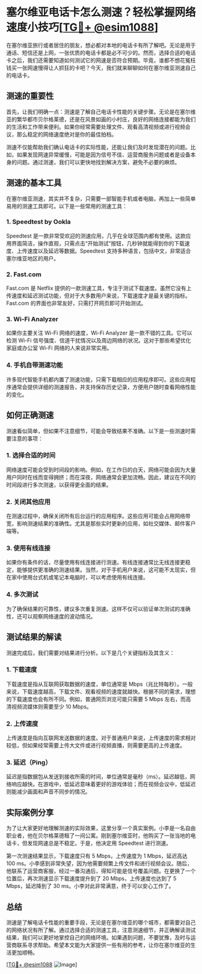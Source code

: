 # 塞尔维亚电话卡怎么测速？轻松掌握网络速度小技巧[[TG💪+ @esim1088](https://t.me/s/esim1088)]

在塞尔维亚旅行或者居住的朋友，想必都对本地的电话卡有所了解吧。无论是用于通话、短信还是上网，一张优质的电话卡都是必不可少的。然而，选择合适的电话卡之后，我们还需要知道如何测试它的网速是否符合预期。毕竟，谁都不想花冤枉钱买一张网速慢得让人抓狂的卡吧？今天，我们就来聊聊如何在塞尔维亚测速自己的电话卡。

## 测速的重要性

首先，让我们明确一点：测速是了解自己电话卡性能的关键步骤。无论是在塞尔维亚的繁华都市贝尔格莱德，还是在风景如画的小村庄，良好的网络连接都能为我们的生活和工作带来便利。如果你经常需要处理文件、观看高清视频或进行视频会议，那么稳定的网络速度绝对是你的最佳拍档。

测速不仅能帮助我们确认电话卡的实际性能，还能让我们及时发现潜在的问题。比如，如果发现网速异常缓慢，可能是因为信号不佳、运营商服务问题或者是设备本身的问题。通过测速，我们可以更快地找到解决方案，避免不必要的麻烦。

## 测速的基本工具

在塞尔维亚测速，其实并不复杂，只需要一部智能手机或者电脑，再加上一些简单易用的测速工具即可。以下是一些常用的测速工具：

### 1. Speedtest by Ookla

Speedtest 是一款非常受欢迎的测速应用，几乎在全球范围内都有使用。这款应用界面简洁，操作直观，只需点击“开始测试”按钮，几秒钟就能得到你的下载速度、上传速度以及延迟等数据。Speedtest 支持多种语言，包括中文，非常适合塞尔维亚地区的用户。

### 2. Fast.com

Fast.com 是 Netflix 提供的一款测速工具，专注于测试下载速度。虽然它没有上传速度和延迟测试功能，但对于大多数用户来说，下载速度才是最关键的指标。Fast.com 的界面也非常友好，只需打开网页即可开始测试。

### 3. Wi-Fi Analyzer

如果你主要关注 Wi-Fi 网络的速度，Wi-Fi Analyzer 是一款不错的工具。它可以检测 Wi-Fi 信号强度、信道干扰情况以及周边网络的状况。这对于那些希望优化家庭或办公室 Wi-Fi 网络的人来说非常实用。

### 4. 手机自带测速功能

许多现代智能手机都内置了测速功能，只需下载相应的应用程序即可。这些应用程序通常会提供详细的测速报告，并支持保存历史记录，方便用户随时查看网络性能的变化。

## 如何正确测速

测速看似简单，但如果不注意细节，可能会导致结果不准确。以下是一些测速时需要注意的事项：

### 1. 选择合适的时间

网络速度可能会受到时间段的影响。例如，在工作日的白天，网络可能会因为大量用户同时在线而变得拥挤；而在深夜，网络通常会更加流畅。因此，建议在不同的时间段进行多次测速，以获得更全面的结果。

### 2. 关闭其他应用

在测速过程中，确保关闭所有后台运行的应用程序。这些应用可能会占用网络带宽，影响测速结果的准确性。尤其是那些实时更新的应用，如社交媒体、邮件客户端等。

### 3. 使用有线连接

如果你有条件的话，尽量使用有线连接进行测速。有线连接通常比无线连接更稳定，能够提供更准确的测速结果。当然，对于手机用户来说，这可能不太现实，但在家中使用台式机或笔记本电脑时，可以考虑使用有线连接。

### 4. 多次测试

为了确保结果的可靠性，建议多次重复测速。这样不仅可以验证单次测试的准确性，还可以观察网络速度的波动情况。

## 测试结果的解读

测速完成后，我们需要对结果进行分析。以下是几个关键指标及其含义：

### 1. 下载速度

下载速度是指从互联网获取数据的速度，单位通常是 Mbps（兆比特每秒）。一般来说，下载速度越高，下载文件、观看视频的速度就越快。根据不同的需求，理想的下载速度也会有所不同。例如，普通网页浏览可能只需要 5 Mbps 左右，而高清视频流媒体则需要至少 10 Mbps。

### 2. 上传速度

上传速度是指向互联网发送数据的速度。对于普通用户来说，上传速度的需求相对较低，但如果经常需要上传大文件或进行视频直播，则需要更高的上传速度。

### 3. 延迟（Ping）

延迟是指数据包从发送到接收所需的时间，单位通常是毫秒（ms）。延迟越低，网络响应越快。在游戏中，低延迟意味着更好的游戏体验；而在视频会议中，低延迟则能减少画面和声音不同步的情况。

## 实际案例分享

为了让大家更好地理解测速的实际效果，这里分享一个真实案例。小李是一名自由职业者，他在贝尔格莱德租了一间公寓。刚到塞尔维亚时，他购买了一张当地的电话卡，但发现网速总是不稳定。于是，他决定用 Speedtest 进行测速。

第一次测速结果显示，下载速度只有 5 Mbps，上传速度为 1 Mbps，延迟高达 100 ms。小李感到非常失望，因为他需要频繁上传文件和进行视频会议。随后，他联系了运营商客服，经过一番沟通后，得知可能是信号覆盖问题。在更换了一个位置后，再次测速显示下载速度提升到了 20 Mbps，上传速度也达到了 5 Mbps，延迟降到了 30 ms。小李对此非常满意，终于可以安心工作了。

## 总结

测速是了解电话卡性能的重要手段，无论是在塞尔维亚的哪个城市，都需要对自己的网络状况有所了解。通过选择合适的测速工具，注意测速细节，并正确解读测试结果，我们可以更好地掌控自己的网络环境。如果遇到问题，不要犹豫，及时与运营商联系寻求帮助。希望本文能为大家提供一些有用的参考，让你在塞尔维亚的生活更加顺畅。

[[TG💪+ @esim1088](https://t.me/s/esim1088) ![Image](https://i.postimg.cc/4NQfJmqS/Snipaste-2025-05-13-00-14-12.png)]